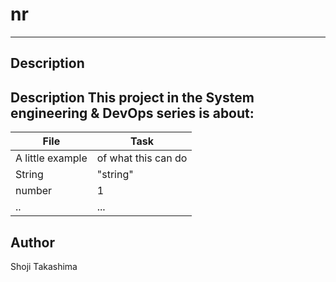 # nr
---
## Description
Description
This project in the System engineering & DevOps series is about: 
---
File|Task
---|---
A little example | of what this can do
String | "string"
number | 1
.. | ...



## Author
Shoji Takashima

